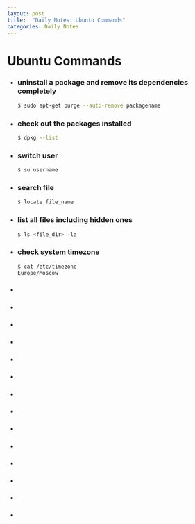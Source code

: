 ```yaml
---
layout: post
title:  "Daily Notes: Ubuntu Commands"
categories: Daily Notes
---
```

# Ubuntu Commands
* ### uninstall a package and remove its dependencies completely
    ```bash
    $ sudo apt-get purge --auto-remove packagename
    ```
* ### check out the packages installed
    ```bash
    $ dpkg --list
    ```
* ### switch user
    ```bash
    $ su username
    ```
* ### search file
    ```bash
    $ locate file_name
    ```
* ### list all files including hidden ones
    ```bash
    $ ls <file_dir> -la
    ```
* ### check system timezone
    ```bash
    $ cat /etc/timezone
    Europe/Moscow
    ```
* ### 
    ```bash

    ```
* ### 
    ```bash

    ```
* ### 
    ```bash

    ```
* ### 
    ```bash

    ```
* ### 
    ```bash

    ```
* ### 
    ```bash

    ```
* ### 
    ```bash

    ```
* ### 
    ```bash

    ```
* ### 
    ```bash

    ```
* ### 
    ```bash

    ```
* ### 
    ```bash

    ```
* ### 
    ```bash

    ```
* ### 
    ```bash

    ```
* ### 
    ```bash

    ```
